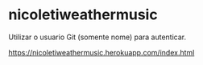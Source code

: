 # nicoletiweathermusic

Utilizar o usuario Git (somente nome) para autenticar.

https://nicoletiweathermusic.herokuapp.com/index.html
